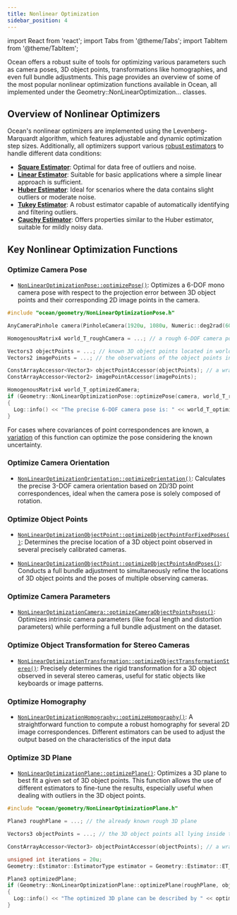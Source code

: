 ```yaml
---
title: Nonlinear Optimization
sidebar_position: 4
---
```


import React from 'react';
import Tabs from '@theme/Tabs';
import TabItem from '@theme/TabItem';

Ocean offers a robust suite of tools for optimizing various parameters such as camera poses, 3D object points, transformations like homographies, and even full bundle adjustments.
This page provides an overview of some of the most popular nonlinear optimization functions available in Ocean, all implemented under the Geometry::NonLinearOptimization... classes.

## Overview of Nonlinear Optimizers

Ocean's nonlinear optimizers are implemented using the Levenberg-Marquardt algorithm, which features adjustable and dynamic optimization step sizes.
Additionally, all optimizers support various [robust estimators](https://github.com/facebookresearch/ocean/blob/v1.0.0/impl/ocean/geometry/Estimator.h#L26) to handle different data conditions:

* [**Square Estimator**](https://github.com/facebookresearch/ocean/blob/v1.0.0/impl/ocean/geometry/Estimator.h#L52): Optimal for data free of outliers and noise.
* [**Linear Estimator**](https://github.com/facebookresearch/ocean/blob/v1.0.0/impl/ocean/geometry/Estimator.h#L66): Suitable for basic applications where a simple linear approach is sufficient.
* [**Huber Estimator**](https://github.com/facebookresearch/ocean/blob/v1.0.0/impl/ocean/geometry/Estimator.h#L84): Ideal for scenarios where the data contains slight outliers or moderate noise.
* [**Tukey Estimator**](https://github.com/facebookresearch/ocean/blob/v1.0.0/impl/ocean/geometry/Estimator.h#L102): A robust estimator capable of automatically identifying and filtering outliers.
* [**Cauchy Estimator**](https://github.com/facebookresearch/ocean/blob/v1.0.0/impl/ocean/geometry/Estimator.h#L118): Offers properties similar to the Huber estimator, suitable for mildly noisy data.

## Key Nonlinear Optimization Functions

### Optimize Camera Pose

* [`NonLinearOptimizationPose::optimizePose()`](https://github.com/facebookresearch/ocean/blob/v1.0.0/impl/ocean/geometry/NonLinearOptimizationPose.h#L102): Optimizes a 6-DOF mono camera pose with respect to the projection error between 3D object points and their corresponding 2D image points in the camera.

```cpp
#include "ocean/geometry/NonLinearOptimizationPose.h"

AnyCameraPinhole camera(PinholeCamera(1920u, 1080u, Numeric::deg2rad(60)));

HomogenousMatrix4 world_T_roughCamera = ...; // a rough 6-DOF camera pose which (e.g., from a previous frame or a good guess etc.)

Vectors3 objectPoints = ...; // known 3D object points located in world
Vectors2 imagePoints = ...; // the observations of the object points in the camera, one for each 3D object point

ConstArrayAccessor<Vector3> objectPointAccessor(objectPoints); // a wrapper to access the object points
ConstArrayAccessor<Vector2> imagePointAccessor(imagePoints);

HomogenousMatrix4 world_T_optimizedCamera;
if (Geometry::NonLinearOptimizationPose::optimizePose(camera, world_T_roughCamera, objectPointAccessor, imagePointAccessor, world_T_optimizedCamera))
{
  Log::info() << "The precise 6-DOF camera pose is: " << world_T_optimizedCamera;
}
```

For cases where covariances of point correspondences are known, a [variation](https://github.com/facebookresearch/ocean/blob/v1.0.0/impl/ocean/geometry/NonLinearOptimizationPose.h#L123) of this function can optimize the pose considering the known uncertainty.

### Optimize Camera Orientation

* [`NonLinearOptimizationOrientation::optimizeOrientation()`](https://github.com/facebookresearch/ocean/blob/v1.0.0/impl/ocean/geometry/NonLinearOptimizationOrientation.h#L64): Calculates the precise 3-DOF camera orientation based on 2D/3D point correspondences, ideal when the camera pose is solely composed of rotation.

### Optimize Object Points

* [`NonLinearOptimizationObjectPoint::optimizeObjectPointForFixedPoses()`](https://github.com/facebookresearch/ocean/blob/v1.0.0/impl/ocean/geometry/NonLinearOptimizationObjectPoint.h#L152): Determines the precise location of a 3D object point observed in several precisely calibrated cameras.

* [`NonLinearOptimizationObjectPoint::optimizeObjectPointsAndPoses()`](https://github.com/facebookresearch/ocean/blob/v1.0.0/impl/ocean/geometry/NonLinearOptimizationObjectPoint.h#L507): Conducts a full bundle adjustment to simultaneously refine the locations of 3D object points and the poses of multiple observing cameras.

### Optimize Camera Parameters

* [`NonLinearOptimizationCamera::optimizeCameraObjectPointsPoses()`](https://github.com/facebookresearch/ocean/blob/v1.0.0/impl/ocean/geometry/NonLinearOptimizationCamera.h#L217): Optimizes intrinsic camera parameters (like focal length and distortion parameters) while performing a full bundle adjustment on the dataset.

### Optimize Object Transformation for Stereo Cameras

* [`NonLinearOptimizationTransformation::optimizeObjectTransformationStereo()`](https://github.com/facebookresearch/ocean/blob/v1.0.0/impl/ocean/geometry/NonLinearOptimizationTransformation.h#L105): Precisely determines the rigid transformation for a 3D object observed in several stereo cameras, useful for static objects like keyboards or image patterns.

### Optimize Homography

* [`NonLinearOptimizationHomography::optimizeHomography()`](https://github.com/facebookresearch/ocean/blob/v1.0.0/impl/ocean/geometry/NonLinearOptimizationHomography.h#L105): A straightforward function to compute a robust homography for several 2D image correspondences. Different estimators can be used to adjust the output based on the characteristics of the input data


### Optimize 3D Plane

* [`NonLinearOptimizationPlane::optimizePlane()`](https://github.com/facebookresearch/ocean/blob/v1.0.0/impl/ocean/geometry/NonLinearOptimizationPlane.h#L79): Optimizes a 3D plane to best fit a given set of 3D object points. This function allows the use of different estimators to fine-tune the results, especially useful when dealing with outliers in the 3D object points.

```cpp
#include "ocean/geometry/NonLinearOptimizationPlane.h"

Plane3 roughPlane = ...; // the already known rough 3D plane

Vectors3 objectPoints = ...; // the 3D object points all lying inside the 3D plane

ConstArrayAccessor<Vector3> objectPointAccessor(objectPoints); // a wrapper to access the object points

unsigned int iterations = 20u;
Geometry::Estimator::EstimatorType estimator = Geometry::Estimator::ET_HUBER; // let's use the robust Huber estimator because out data may contain some noise/outliers

Plane3 optimizedPlane;
if (Geometry::NonLinearOptimizationPlane::optimizePlane(roughPlane, objectPointAccessor, optimizedPlane, iterations, estimator))
{
  Log::info() << "The optimized 3D plane can be described by " << optimizedPlane.pointOnPlane() << " " << optimizedPlane.normal();
}
```
